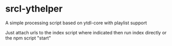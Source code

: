# srcl-ythelper

A simple processing script based on ytdl-core with playlist support

Just attach urls to the index script where indicated then run index directly or the npm script "start"
